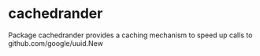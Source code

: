 # cachedrander
Package cachedrander provides a caching mechanism to speed up calls to github.com/google/uuid.New
